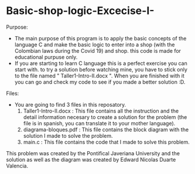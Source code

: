# Basic-shop-logic-Excecise-I-


Purpose:
  * The main purpose of this program is to apply the basic concepts of the language C and make the basic logic to enter into a shop (with the Colombian laws during the Covid 19) and shop. this code is made for educational purpuse only.
  * If you are starting  to learn C language this is a perfect exercise you can start with. to try a solution before watching mine, you have to stick only to the file named "         Taller1-Intro-II.docx ". When you are finished with it you can go and check my code to see if you made a better solution :D.


Files:
  * You are going to  find 3 files in this reposatory.
    1) Taller1-Intro-II.docx : This file contains all the instruction and the detail information necesary to create a solution for the problem (the file is in spanish, you can                                    translate it to your mother language).
    2) diagrama-bloques.pdf  : This file contains the block diagram with the solution I made to solve the problem.
    3) main.c                : This file contains the code that I made to solve this problem.
    
 
This problem was created by the Pontifical Javeriana University and the solution as well as the diagram was created by Edward Nicolas Duarte Valencia.
